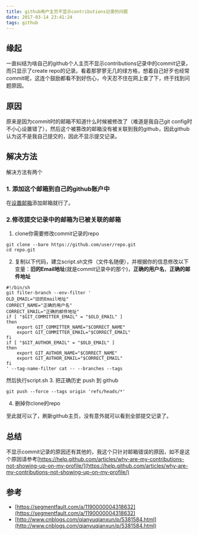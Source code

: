```yaml
---
title: github用户主页不显示contributions记录的问题
date: 2017-03-14 23:41:24
tags: github
---
```

## 缘起
一直纠结为啥自己的github个人主页不显示contributions记录中的commit记录，而只显示了create repo的记录。看着那寥寥无几的绿方格，想着自己好歹也经常commit呢，这连个鼓励都看不到好伤心，今天忍不住在网上查了下，终于找到问题原因。

## 原因
原来是因为commit时的邮箱不知道什么时候被修改了（难道是我自己git config时不小心设置错了），然后这个被篡改的邮箱没有被关联到我的github，因此github认为这不是我自己提交的，因此不显示提交记录。

## 解决方法
解决方法有两个
### 1. 添加这个邮箱到自己的github账户中
在[设置邮箱](https://github.com/settings/emails)添加邮箱就行了。

### 2.修改提交记录中的邮箱为已被关联的邮箱
1. clone你需要修改commit记录的repo
```
git clone --bare https://github.com/user/repo.git
cd repo.git
```
2. 复制以下代码，建立script.sh文件（文件名随便），并根据你的信息修改以下变量：**旧的Email地址**(就是commit记录中的那个)，**正确的用户名**，**正确的邮件地址**
```
#!/bin/sh
git filter-branch --env-filter '
OLD_EMAIL="旧的Email地址"
CORRECT_NAME="正确的用户名"
CORRECT_EMAIL="正确的邮件地址"
if [ "$GIT_COMMITTER_EMAIL" = "$OLD_EMAIL" ]
then
    export GIT_COMMITTER_NAME="$CORRECT_NAME"
    export GIT_COMMITTER_EMAIL="$CORRECT_EMAIL"
fi
if [ "$GIT_AUTHOR_EMAIL" = "$OLD_EMAIL" ]
then
    export GIT_AUTHOR_NAME="$CORRECT_NAME"
    export GIT_AUTHOR_EMAIL="$CORRECT_EMAIL"
fi
' --tag-name-filter cat -- --branches --tags
```
然后执行script.sh
3. 把正确历史 push 到 github
```
git push --force --tags origin 'refs/heads/*'
```
4. 删掉你clone的repo

至此就可以了，刷新github主页，没有意外就可以看到全部提交记录了。

## 总结
不显示commit记录的原因还有其他的，我这个只针对邮箱错误的原因，如不是这个原因请参考[https://help.github.com/articles/why-are-my-contributions-not-showing-up-on-my-profile/](https://help.github.com/articles/why-are-my-contributions-not-showing-up-on-my-profile/)

## 参考
- [https://segmentfault.com/a/1190000004318632](https://segmentfault.com/a/1190000004318632)
- [http://www.cnblogs.com/qianyuqianxun/p/5381584.html](http://www.cnblogs.com/qianyuqianxun/p/5381584.html)
